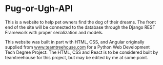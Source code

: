 # Pug-or-Ugh-API
This is a website to help pet owners find the dog of their dreams. The front end of the site will be connected to the database through the Django REST Framework with proper serialization and models.

This website was built in part with HTML, CSS, and Angular originally supplied from www.teamtreehouse.com for a Python Web Development Tech Degree Project.
The HTML, CSS and React is to be considered built by teamtreehouse for this project, but may be edited by me at some point.
